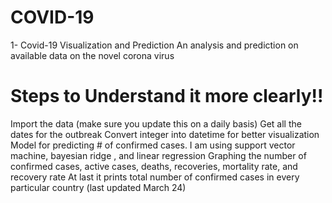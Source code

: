 # COVID-19
1- Covid-19 Visualization and Prediction 
An analysis and prediction on available data on the novel corona virus
# Steps to Understand it more clearly!!
Import the data (make sure you update this on a daily basis)
Get all the dates for the outbreak
Convert integer into datetime for better visualization
Model for predicting # of confirmed cases. I am using support vector machine, bayesian ridge , and linear regression
Graphing the number of confirmed cases, active cases, deaths, recoveries, mortality rate, and recovery rate
At last it prints total number of confirmed cases in every particular country (last updated March 24)


